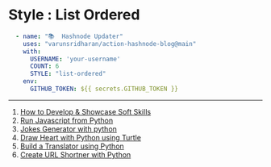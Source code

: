 # Style : List Ordered

```yaml
  - name: "📚  Hashnode Updater"
    uses: "varunsridharan/action-hashnode-blog@main"
    with:
      USERNAME: 'your-username'
      COUNT: 6
      STYLE: "list-ordered"
    env:
      GITHUB_TOKEN: ${{ secrets.GITHUB_TOKEN }}
```

---

<!-- HASHNODE_BLOG:START -->
1. [How to Develop & Showcase Soft Skills](/how-to-develop-and-showcase-soft-skills)
1. [Run Javascript from Python](/run-javascript-from-python)
1. [Jokes Generator with python](/jokes-generator-with-python)
1. [Draw Heart with Python using Turtle](/draw-heart-with-python-using-turtle)
1. [Build a Translator using Python](/build-a-translator-using-python)
1. [Create URL Shortner with Python](/create-url-shortner-with-python)
<!-- HASHNODE_BLOG:END -->